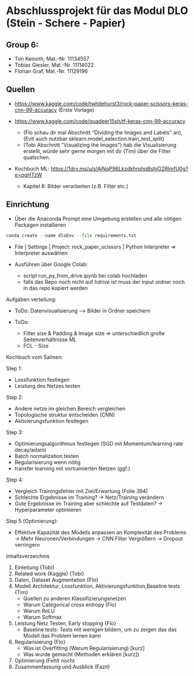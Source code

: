 # Abschlussprojekt für das Modul DLO (Stein - Schere - Papier)

## Group 6:
* Tim Keinoth, Mat.-Nr. 11134557
* Tobias Giesler, Mat.-Nr. 11114022
* Florian Graf, Mat.-Nr. 11129196



## Quellen
* https://www.kaggle.com/code/twhitehurst3/rock-paper-scissors-keras-cnn-99-accuracy (Erste Vorlage)
* https://www.kaggle.com/code/quadeer15sh/tf-keras-cnn-99-accuracy
  * (Flo schau dir mal Abschnitt "Dividing the Images and Labels" an), (Evtl auch nutzbar sklearn.model_selection.train_test_split)
  * (Tobi Abschnitt "Visualizing the Images") hab die Visualisierung erstellt, würde sehr gerne morgen mit dir (Tim) über die Filter quatschen.

* Kochbuch ML: https://1drv.ms/u/s!AjNqP96LkzdkhrphpBshiO2RImfU0g?e=pqHTzW 
  * Kapitel 8: Bilder verarbeiten (z.B. Filter etc.)


## Einrichtung

* Über die Anaconda Prompt eine Umgebung erstellen und alle nötigen Packagen installieren
```python
conda create --name dloEnv --file requirements.txt
```

* File | Settings | Project: rock_paper_scissors | Python Interpreter => Interpreter auswählen


* Ausführen über Google Colab:
  * script run_py_from_drive.ipynb bei colab hochladen
  * falls das Repo noch nicht auf hdrive ist muss der input ordner noch in das repo kopiert werden



Aufgaben verteilung:
* ToDo: Datenvisualisierung 
--> Bilder in Ordner speichern

* ToDo:
  * Filter size & Padding & Image size => unterschiedlich große Seitenverhältnisse ML
  * FCL - Size 



Kochbuch vom Salmen:

Step 1:
 * Lossfunktion festlegen
 * Leistung des Netzes testen

Step 2:
 * Andere netze im gleichen Bereich vergleichen
 * Topologische struktur entscheiden (CNN)
 * Aktivierungsfunktion festlegen
 
Step 3:
 * Optimierungsalgorithmus festlegen (SGD mit Momentum/learning rate decay/adam)
 * Batch normalization testen 
 * Regularisierung wenn nötig
 * transfer learning mit vortrainierten Netzen (ggf.)
 
Step 4:
 * Vergleich Trainingsfehler mit Ziel/Erwartung (Folie 394)
 * Schlechte Ergebnisse im Training? -> Netz/Training verändern
 * Gute Ergebnisse im Training aber schlechte auf Testdaten? -> Hyperparameter optimieren

Step 5 (Optimierung):
 * Effektive Kapazität des Modells anpassen an Komplexität des Problems
   -> Mehr Neuronen/Verbindungen
   -> CNN Filter Vergrößern
   -> Dropout verringern


Inhaltsverzeichnis

1. Einleitung {Tobi}
2. Related work (Kaggle) {Tobi}
3. Daten, Dataset Augmentation {Flo}
4. Modell Architektur, Lossfunktion, Aktivierungsfunktion,Baseline tests {Tim}
	- Quellen zu anderen Klassifizierungsnetzen
	- Warum Categorical cross entropy (Flo)
	- Warum ReLU
	- Warum Softmax
5. Leistung Netz Testen, Early stopping {Flo}
	- Baseline tests: Tests mit wenigen bildern, um zu zeigen das das Modell das Problem lernen kann
6. Regularisierung {Flo}
	- Was ist Overfitting (Warum Regularisierung) [kurz]
	- Was wurde gemacht (Methoden erklären [kurz])
7. Optimierung (Fehlt noch)
8. Zusammenfassung und Ausblick (Fazit)

